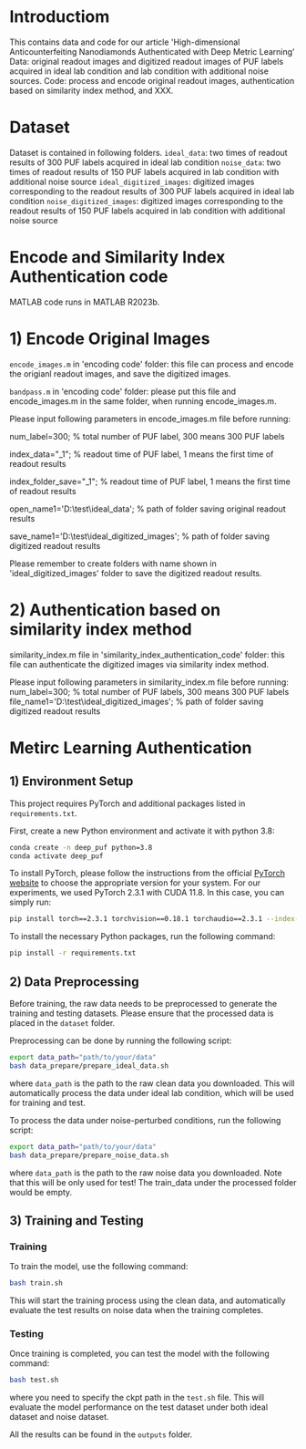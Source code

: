 # Introductiom
This contains data and code for our article 'High-dimensional Anticounterfeiting Nanodiamonds Authenticated with Deep Metric Learning'
Data: original readout images and digitized readout images of PUF labels acquired  in ideal lab condition and lab condition with additional noise sources.
Code: process and encode original readout images, authentication based on similarity index method, and XXX.

# Dataset
Dataset is contained in following folders.
`ideal_data`: two times of readout results of 300 PUF labels acquired in ideal lab condition
`noise_data`: two times of readout results of 150 PUF labels acquired in lab condition with additional noise source
`ideal_digitized_images`: digitized images corresponding to the readout results of 300 PUF labels acquired in ideal lab condition
`noise_digitized_images`: digitized images corresponding to the readout results of 150 PUF labels acquired in lab condition with additional noise source

# Encode and Similarity Index Authentication code
MATLAB code runs in MATLAB R2023b.
# 1) Encode Original Images
`encode_images.m` in 'encoding code' folder: this file can process and encode the origianl readout images, and save the digitized images.

`bandpass.m` in 'encoding code' folder: please put this file and encode_images.m in the same folder, when running encode_images.m.

Please input following parameters in encode_images.m file before running:

num_label=300; % total number of PUF label, 300 means 300 PUF labels

index_data="_1"; % readout time of PUF label, 1 means the first time of readout results

index_folder_save="_1\"; % readout time of PUF label, 1 means the first time of readout results

open_name1='D:\test\ideal_data\'; % path of folder saving original readout results

save_name1='D:\test\ideal_digitized_images'; % path of folder saving digitized readout results

Please remember to create folders with name shown in 'ideal_digitized_images' folder to save the digitized readout results.

# 2) Authentication based on similarity index method
similarity_index.m file in 'similarity_index_authentication_code' folder: this file can authenticate the digitized images via similarity index method.

Please input following parameters in similarity_index.m file before running:
num_label=300; % total number of PUF labels, 300 means 300 PUF labels
file_name1='D:\test\ideal_digitized_images\'; % path of folder saving digitized readout results

# Metirc Learning Authentication
## 1) Environment Setup

This project requires PyTorch and additional packages listed in `requirements.txt`.

First, create a new Python environment and activate it with python 3.8:

```bash
conda create -n deep_puf python=3.8
conda activate deep_puf
```

To install PyTorch, please follow the instructions from the official [PyTorch website](https://pytorch.org/get-started/locally/) to choose the appropriate version for your system. For our experiments, we used PyTorch 2.3.1 with CUDA 11.8. In this case, you can simply run:
    
```bash
pip install torch==2.3.1 torchvision==0.18.1 torchaudio==2.3.1 --index-url https://download.pytorch.org/whl/cu118
```

To install the necessary Python packages, run the following command:

```bash
pip install -r requirements.txt
```

## 2) Data Preprocessing

Before training, the raw data needs to be preprocessed to generate the training and testing datasets. Please ensure that the processed data is placed in the `dataset` folder. 

Preprocessing can be done by running the following script:

```bash
export data_path="path/to/your/data"
bash data_prepare/prepare_ideal_data.sh 
```

where `data_path` is the path to the raw clean data you downloaded.
This will automatically process the data under ideal lab condition, which will be used for training and test.

To process the data under noise-perturbed conditions, run the following script:

```bash
export data_path="path/to/your/data"
bash data_prepare/prepare_noise_data.sh 
```

where `data_path` is the path to the raw noise data you downloaded.
Note that this will be only used for test! The train_data under the processed folder would be empty.

## 3) Training and Testing

### Training

To train the model, use the following command:

```bash
bash train.sh
```

This will start the training process using the clean data, and automatically evaluate the test results on noise data when the training completes.

### Testing

Once training is completed, you can test the model with the following command:

```bash
bash test.sh
```

where you need to specify the ckpt path in the `test.sh` file.
This will evaluate the model performance on the test dataset under both ideal dataset and noise dataset.

All the results can be found in the `outputs` folder.
